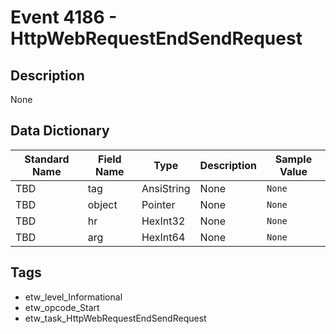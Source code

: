 # Event 4186 - HttpWebRequestEndSendRequest

## Description
None

## Data Dictionary
|Standard Name|Field Name|Type|Description|Sample Value|
|---|---|---|---|---|
|TBD|tag|AnsiString|None|`None`|
|TBD|object|Pointer|None|`None`|
|TBD|hr|HexInt32|None|`None`|
|TBD|arg|HexInt64|None|`None`|

## Tags
* etw_level_Informational
* etw_opcode_Start
* etw_task_HttpWebRequestEndSendRequest